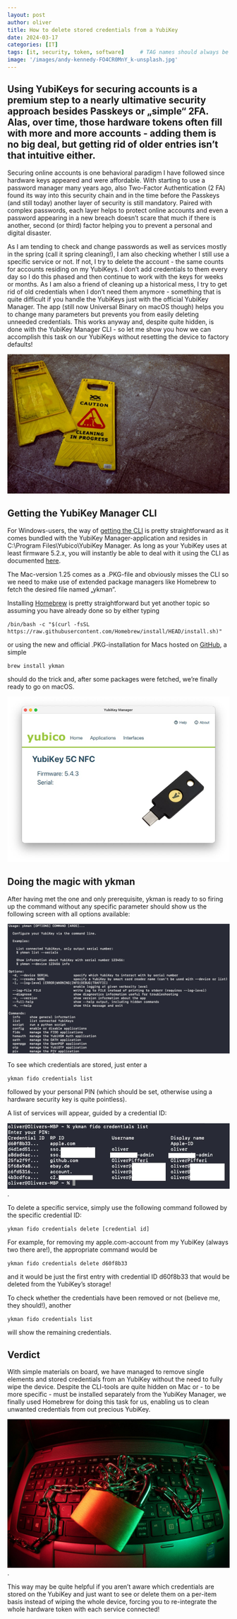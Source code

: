 ```yaml
---
layout: post
author: oliver
title: How to delete stored credentials from a YubiKey
date: 2024-03-17
categories: [IT]
tags: [it, security, token, software]     # TAG names should always be lowercase
image: '/images/andy-kennedy-FO4CR0MnY_k-unsplash.jpg'
---
```


## Using YubiKeys for securing accounts is a premium step to a nearly ultimative security approach besides Passkeys or „simple“ 2FA. Alas, over time, those hardware tokens often fill with more and more accounts - adding them is no big deal, but getting rid of older entries isn’t that intuitive either.

Securing online accounts is one behavioral paradigm I have followed since hardware keys appeared and were affordable. With starting to use a password manager many years ago, also Two-Factor Authentication (2 FA) found its way into this security chain and in the time before the Passkeys (and still today) another layer of security is still mandatory. Paired with complex passwords, each layer helps to protect online accounts and even a password appearing in a new breach doesn’t scare that much if there is another, second (or third) factor helping you to prevent a personal and digital disaster.

As I am tending to check and change passwords as well as services mostly in the spring (call it spring cleaning!), I am also checking whether I still use a specific service or not. If not, I try to delete the account - the same counts for accounts residing on my YubiKeys. I don’t add credentials to them every day so I do this phased and then continue to work with the keys for weeks or months. As I am also a friend of cleaning up a historical mess, I try to get rid of old credentials when I don’t need them anymore - something that is quite difficult if you handle the YubiKeys just with the official YubiKey Manager. The app (still now Universal Binary on macOS though) helps you to change many parameters but prevents you from easily deleting unneeded credentials. This works anyway and, despite quite hidden, is done with the YubiKey Manager CLI - so let me show you how we can accomplish this task on our YubiKeys without resetting the device to factory defaults!

![Cleaning in progress](../images/oliver-hale-oTvU7Zmteic-unsplash.jpg)

## Getting the YubiKey Manager CLI

For Windows-users, the way of [getting the CLI](https://www.yubico.com/support/download/yubikey-manager/?ref=pifferi.info) is pretty straightforward as it comes bundled with the YubiKey Manager-application and resides in C:\Program Files\Yubico\YubiKey Manager. As long as your YubiKey uses at least firmware 5.2.x, you will instantly be able to deal with it using the CLI as documented [here](https://docs.yubico.com/software/yubikey/tools/ykman/Using_the_ykman_CLI.html?ref=pifferi.info).

The Mac-version 1.25 comes as a .PKG-file and obviously misses the CLI so we need to make use of extended package managers like Homebrew to fetch the desired file named „ykman“.

Installing [Homebrew](https://brew.sh) is pretty straightforward but yet another topic so assuming you have already done so by either typing

```
/bin/bash -c "$(curl -fsSL https://raw.githubusercontent.com/Homebrew/install/HEAD/install.sh)"
```

or using the new and official .PKG-installation for Macs hosted on [GitHub](https://github.com/Homebrew/brew/releases/latest), a simple

```
brew install ykman
```

should do the trick and, after some packages were fetched, we’re finally ready to go on macOS.

![Checking the proper YubiKey-version](../images/yubikey-version.jpg)

## Doing the magic with ykman

After having met the one and only prerequisite, ykman is ready to so firing up the command without any specific parameter should show us the following screen with all options available:

![Looking what we can do with ykman](../images/yubikey_ykman_mac.jpg)

To see which credentials are stored, just enter a

```
ykman fido credentials list
```

followed by your personal PIN (which should be set, otherwise using a hardware security key is quite pointless).

A list of services will appear, guided by a credential ID:

![Looking what we can do with ykman](../images/ykman_yubikey_services.jpg).

To delete a specific service, simply use the following command followed by the specific credential ID:

```
ykman fido credentials delete [credential id]
```

For example, for removing my apple.com-account from my YubiKey (always two there are!), the appropriate command would be

```
ykman fido credentials delete d60f8b33
```

and it would be just the first entry with credential ID d60f8b33 that would be deleted from the YubiKey’s storage!

To check whether the credentials have been removed or not (believe me, they should!), another

```
ykman fido credentials list
```

will show the remaining credentials.

## Verdict

With simple materials on board, we have managed to remove single elements and stored credentials from an YubiKey without the need to fully wipe the device. Despite the CLI-tools are quite hidden on Mac or - to be more specific - must be installed separately from the YubiKey Manager, we finally used Homebrew for doing this task for us, enabling us to clean unwanted credentials from out precious YubiKey.

![Looking what we can do with ykman](../images/flyd-FGH69mi53Mw-unsplash.jpg).

This way may be quite helpful if you aren’t aware which credentials are stored on the YubiKey and just want to see or delete them on a per-item basis instead of wiping the whole device, forcing you to re-integrate the whole hardware token with each service connected!